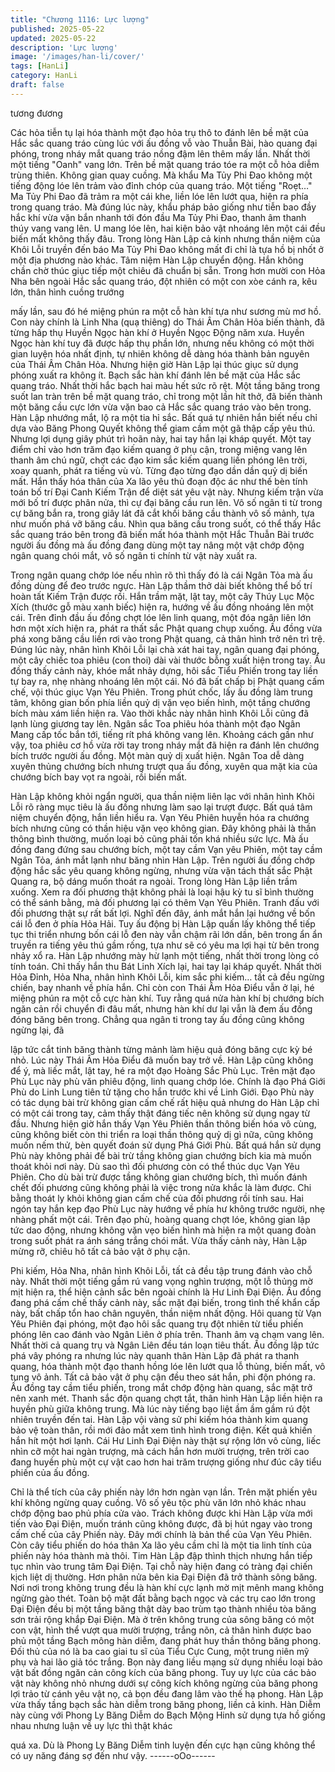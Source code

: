 ```yaml
---
title: "Chương 1116: Lực lượng"
published: 2025-05-22
updated: 2025-05-22
description: 'Lực lượng'
image: '/images/han-li/cover/'
tags: [HanLi]
category: HanLi
draft: false
---
```


tương đương

Các hỏa tiễn tụ lại hóa thành một đạo hỏa trụ thô to đánh lên bề
mặt của Hắc sắc quang tráo cùng lúc với ấu đồng vỗ vào Thuẫn
Bài, hào quang đại phóng, trong nháy mắt quang tráo nồng đậm
lên thêm mấy lần.
Nhất thời một tiếng "Oanh" vang lớn. Trên bề mặt quang tráo tóe
ra một cỗ hỏa diễm trùng thiên. Không gian quay cuồng. Mà khẩu
Ma Tủy Phi Đao không một tiếng động lóe lên trảm vào đỉnh chóp
của quang tráo.
Một tiếng "Roẹt…"
Ma Tủy Phi Đao đã trảm ra một cái khe, liền lóe lên lướt qua, hiện
ra phía trong quang tráo.
Mà đúng lúc này, khẩu pháp bảo giống như tiễn bao đầy hắc khí
vừa vặn bắn nhanh tới đón đầu Ma Tủy Phi Đao, thanh âm thanh
thúy vang vang lên.
U mang lóe lên, hai kiện bảo vật nhoáng lên một cái đều biến mất
không thấy đâu.
Trong lòng Hàn Lập cả kinh nhưng thần niệm của Khôi Lỗi truyền
đến báo Ma Tủy Phi Đao không mất đi chỉ là tựa hồ bị nhốt ở một
địa phương nào khác.
Tâm niệm Hàn Lập chuyển động. Hắn không chần chờ thúc giục
tiếp một chiêu đã chuẩn bị sẵn.
Trong hơn mười con Hỏa Nha bên ngoài Hắc sắc quang tráo, đột
nhiên có một con xòe cánh ra, kêu lớn, thân hình cuồng trướng

mấy lần, sau đó hé miệng phún ra một cỗ hàn khí tựa như sương
mù mơ hồ.
Con này chính là Linh Nha (quạ thiêng) do Thái Âm Chân Hỏa
biến thành, đã từng hấp thụ Huyền Ngọc hàn khí ở Huyền Ngọc
Động năm xưa.
Huyền Ngọc hàn khí tuy đã được hấp thụ phần lớn, nhưng nếu
không có một thời gian luyện hóa nhất định, tự nhiên không dễ
dàng hóa thành bản nguyên của Thái Âm Chân Hỏa. Nhưng hiện
giờ Hàn Lập lại thúc giục sử dụng phóng xuất ra không ít.
Bạch sắc hàn khí đánh lên bề mặt của Hắc sắc quang tráo. Nhất
thời hắc bạch hai màu hết sức rõ rệt. Một tầng băng trong suốt
lan tràn trên bề mặt quang tráo, chỉ trong một lần hít thở, đã biến
thành một băng cầu cực lớn vừa vặn bao cả Hắc sắc quang tráo
vào bên trong.
Hàn Lập nhướng mắt, lộ ra một tia hỉ sắc.
Bất quá tự nhiên hắn biết nếu chỉ dựa vào Băng Phong Quyết
không thể giam cầm một gã thập cấp yêu thú. Nhưng lợi dụng
giây phút trì hoãn này, hai tay hắn lại kháp quyết. Một tay điểm chỉ
vào hơn trăm đạo kiếm quang ở phụ cận, trong miệng vang lên
thanh âm chú ngữ, chợt các đạo kim sắc kiếm quang liền phóng
lên trời, xoay quanh, phát ra tiếng vù vù. Từng đạo từng đạo dần
dần quỷ dị biến mất.
Hắn thấy hóa thân của Xa lão yêu thủ đoạn độc ác như thế bèn
tính toán bố trí Đại Canh Kiếm Trận để diệt sát yêu vật này.
Nhưng kiếm trận vừa mới bố trí được phân nửa, thì cự đại băng
cầu run lên. Vô số ngân ti từ trong cự băng bắn ra, trong giây lát
đã cắt khối băng cầu thành vô số mảnh, tựa như muốn phá vỡ
băng cầu.
Nhìn qua băng cầu trong suốt, có thể thấy Hắc sắc quang tráo
bên trong đã biến mất hóa thành một Hắc Thuẫn Bài trước người
ấu đồng mà ấu đồng đang dùng một tay nâng một vật chớp động
ngân quang chói mắt, vô số ngân ti chính từ vật này xuất ra.

Trong ngân quang chớp lóe nếu nhìn rõ thì thấy đó là cái Ngân
Tỏa mà ấu đồng dùng để đeo trước ngực.
Hàn Lập thầm thở dài biết không thể bố trí hoàn tất Kiếm Trận
được rồi.
Hắn trầm mặt, lật tay, một cây Thúy Lục Mộc Xích (thước gỗ màu
xanh biếc) hiện ra, hướng về ấu đồng nhoáng lên một cái.
Trên đỉnh đầu ấu đồng chợt lóe lên linh quang, một đóa ngân liên
lớn hơn một xích hiện ra, phát ra thất sắc Phật quang chụp
xuống. Ấu đồng vừa phá xong băng cầu liền rơi vào trong Phật
quang, cả thân hình trở nên trì trệ.
Đúng lúc này, nhân hình Khôi Lỗi lại chà xát hai tay, ngân quang
đại phóng, một cây chiếc toa phiêu (con thoi) dài vài thước bỗng
xuất hiện trong tay.
Ấu đồng thấy cảnh này, khóe mắt nhảy dựng, hôi sắc Tiểu Phiến
trong tay liền tự bay ra, nhẹ nhàng nhoáng lên một cái. Nó đã bất
chấp bị Phật quang cấm chế, vội thúc giục Vạn Yêu Phiên.
Trong phút chốc, lấy ấu đồng làm trung tâm, không gian bốn phía
liền quỷ dị vặn vẹo biến hình, một tầng chướng bích màu xám liền
hiện ra.
Vào thời khắc này nhân hình Khôi Lỗi cũng đã lạnh lùng giương
tay lên.
Ngân sắc Toa phiêu hóa thành một đạo Ngân Mang cấp tốc bắn
tới, tiếng rít phá không vang lên.
Khoảng cách gần như vậy, toa phiêu cơ hồ vừa rời tay trong nháy
mắt đã hiện ra đánh lên chướng bích trước người ấu đồng.
Một màn quỷ dị xuất hiện. Ngân Toa dễ dàng xuyên thủng
chướng bích nhưng trượt qua ấu đồng, xuyên qua mặt kia của
chướng bích bay vọt ra ngoài, rồi biến mất.

Hàn Lập không khỏi ngẩn người, qua thần niệm liên lạc với nhân
hình Khôi Lỗi rõ ràng mục tiêu là ấu đồng nhưng làm sao lại trượt
được. Bất quá tâm niệm chuyển động, hắn liền hiểu ra.
Vạn Yêu Phiên huyễn hóa ra chướng bích nhưng cũng có thần
hiệu vặn vẹo không gian. Đây không phải là thần thông bình
thường, muốn loại bỏ cũng phải tốn khá nhiều sức lực.
Mà ấu đồng đang đứng sau chướng bích, một tay cầm Vạn yêu
Phiên, một tay cầm Ngân Tỏa, ánh mắt lạnh như băng nhìn Hàn
Lập.
Trên người ấu đồng chớp động hắc sắc yêu quang không ngừng,
nhưng vừa vặn tách thất sắc Phật Quang ra, bộ dáng muốn thoát
ra ngoài.
Trong lòng Hàn Lập liền trầm xuống. Xem ra đối phương thật
không phải là loại hậu kỳ tu sĩ bình thường có thể sánh bằng, mà
đối phương lại có thêm Vạn Yêu Phiên. Tranh đấu với đối
phương thật sự rất bất lợi.
Nghĩ đến đây, ánh mắt hắn lại hướng về bốn cái lỗ đen ở phía
Hỏa Hải. Tuy ấu động bị Hàn Lập quấn lấy không thể tiếp tục thi
triển nhưng bốn cái lỗ đen này vẫn chậm rãi lớn dần, bên trong ẩn
ẩn truyền ra tiếng yêu thú gầm rống, tựa như sẽ có yêu ma lợi hại
từ bên trong nhảy xổ ra.
Hàn Lập nhướng mày hừ lạnh một tiếng, nhất thời trong lòng có
tính toán.
Chỉ thấy hắn thu Bát Linh Xích lại, hai tay lại kháp quyết.
Nhất thời Hỏa Đỉnh, Hỏa Nha, nhân hình Khôi Lỗi, kim sắc phi
kiếm… tất cả đều ngừng chiến, bay nhanh về phía hắn. Chỉ còn
con Thái Âm Hỏa Điểu vẫn ở lại, hé miệng phún ra một cỗ cực
hàn khí. Tuy rằng quá nửa hàn khí bị chướng bích ngăn cản rồi
chuyển đi đâu mất, nhưng hàn khí dư lại vẫn là đem ấu đồng
đóng băng bên trong.
Chẳng qua ngân ti trong tay ấu đồng cũng không ngừng lại, đã

lập tức cắt tinh băng thành từng mảnh làm hiệu quả đóng băng
cực kỳ bé nhỏ.
Lúc này Thái Âm Hỏa Điểu đã muốn bay trở về.
Hàn Lập cũng không để ý, mà liếc mắt, lật tay, hé ra một đạo
Hoàng Sắc Phù Lục.
Trên mặt đạo Phù Lục này phù văn phiêu động, linh quang chớp
lóe. Chính là đạo Phá Giới Phù do Linh Lung tiên tử tặng cho hắn
trước khi về Linh Giới.
Đạo Phù này có tác dụng bài trừ không gian cấm chế rất hiệu quả
nhưng do Hàn Lập chỉ có một cái trong tay, cảm thấy thật đáng
tiếc nên không sử dụng ngay từ đầu.
Nhưng hiện giờ hắn thấy Vạn Yêu Phiên thần thông biến hóa vô
cùng, cũng không biết còn thi triển ra loại thần thông quỷ dị gì
nữa, cũng không muốn nếm thử, bèn quyết đoán sử dụng Phá
Giới Phù.
Bất quá hắn sử dụng Phù này không phải để bài trừ tầng không
gian chướng bích kia mà muốn thoát khỏi nơi này.
Dù sao thì đối phương còn có thể thúc dục Vạn Yêu Phiên. Cho
dù bài trừ được tầng không gian chướng bích, thì muốn đánh
chết đối phương cũng không phải là việc trong nửa khắc là làm
được. Chi bằng thoát ly khỏi không gian cấm chế của đối phương
rồi tính sau.
Hai ngón tay hắn kẹp đạo Phù Lục này hướng về phía hư không
trước người, nhẹ nhàng phất một cái.
Trên đạo phù, hoàng quang chợt lóe, không gian lập tức dao
động, nhưng không vặn vẹo biến hình mà hiện ra một quang đoàn
trong suốt phát ra ánh sáng trắng chói mắt.
Vừa thấy cảnh này, Hàn Lập mừng rỡ, chiêu hô tất cả bảo vật ở
phụ cận.

Phi kiếm, Hỏa Nha, nhân hình Khôi Lỗi, tất cả đều tập trung đánh
vào chỗ này.
Nhất thời một tiếng gầm rú vang vọng nghìn trượng, một lỗ thủng
mờ mịt hiện ra, thể hiện cảnh sắc bên ngoài chính là Hư Linh Đại
Điện.
Ấu đồng đang phá cấm chế thấy cảnh này, sắc mặt đại biến, trong
tình thế khẩn cấp này, bất chấp tổn hao chân nguyên, thần niệm
nhất động.
Hôi quang từ Vạn Yêu Phiên đại phóng, một đạo hôi sắc quang
trụ đột nhiên từ tiểu phiến phóng lên cao đánh vào Ngân Liên ở
phía trên.
Thanh âm va chạm vang lên. Nhất thời cả quang trụ và Ngân Liên
đều tán loạn tiêu thất.
Ấu đồng lập tức phá vây phóng ra nhưng lúc này quanh thân Hàn
Lập đã phát ra thanh quang, hóa thành một đạo thanh hồng lóe
lên lướt qua lỗ thủng, biến mất, vô tung vô ảnh. Tất cả bảo vật ở
phụ cận đều theo sát hắn, phi độn phóng ra.
Ấu đồng tay cầm tiểu phiến, trong mắt chớp động hàn quang, sắc
mặt trở nên xanh mét.
Thanh sắc độn quang chợt tắt, thân hình Hàn Lập liền hiện ra
huyền phù giữa không trung. Mà lúc này tiếng bạo liệt ầm ầm
gầm rú đột nhiên truyền đến tai.
Hàn Lập vội vàng sử phi kiếm hóa thành kim quang bảo vệ toàn
thân, rồi mới đảo mắt xem tình hình trong điện.
Kết quả khiến hắn hít một hơi lạnh.
Cái Hư Linh Đại Điện này thật sự rộng lớn vô cùng, liếc nhìn cỡ
một hai ngàn trượng, mà cách hắn hơn mười trượng, trên trời cao
đang huyền phù một cự vật cao hơn hai trăm trượng giống như
đúc cây tiểu phiến của ấu đồng.

Chỉ là thể tích của cây phiến này lớn hơn ngàn vạn lần. Trên mặt
phiến yêu khí không ngừng quay cuồng. Vô số yêu tộc phù văn
lớn nhỏ khác nhau chớp động bao phủ phía cửa vào.
Trách không được khi Hàn Lập vừa mới tiến vào Đại Điện, muốn
tránh cũng không được, đã bị hút ngay vào trong cấm chế của
cây Phiến này.
Đây mới chính là bản thể của Vạn Yêu Phiên. Còn cây tiểu phiến
do hóa thân Xa lão yêu cầm chỉ là một tia linh tính của phiến này
hóa thành mà thôi.
Tim Hàn Lập đập thình thịch nhưng hắn tiếp tục nhìn vào trung
tâm Đại Điện. Tại chỗ này hiện đang có tràng đại chiến kịch liệt dị
thường.
Hơn phân nửa bên kia Đại Điện đã trở thành sông băng.
Nơi nơi trong không trung đều là hàn khí cực lạnh mờ mịt mênh
mang không ngừng gào thét. Toàn bộ mặt đất bằng bạch ngọc và
các trụ cao lớn trong Đại Điện đều bị một tầng băng thật dày bao
trùm tạo thành nhiều tòa băng sơn trải rộng khắp Đại Điện.
Mà ở trên không trung của sông băng có một con vật, hình thể
vượt qua mười trượng, trắng nõn, cả thân hình được bao phủ một
tầng Bạch mông hàn diễm, đang phát huy thần thông băng
phong.
Đối thủ của nó là ba cao giai tu sĩ của Tiểu Cực Cung, một trung
niên mỹ phụ và hai lão giả tóc trắng. Bọn này đang liều mạng sử
dụng nhiều loại bảo vật bất đồng ngăn cản công kích của băng
phong. Tuy uy lực của các bảo vật này không nhỏ nhưng dưới sự
công kích không ngừng của băng phong lợi trảo từ cánh yêu vật
nọ, cả bọn đều đang lâm vào thế hạ phong.
Hàn Lập vừa thấy tầng bạch sắc hàn diễm trong băng phong, liền
cả kinh.
Hàn Diễm này cùng với Phong Ly Băng Diễm do Bạch Mộng Hinh
sử dụng tựa hồ giống nhau nhưng luận về uy lực thì thật khác

quá xa.
Dù là Phong Ly Băng Diễm tinh luyện đến cực hạn cũng không
thể có uy năng đáng sợ đến như vậy.
------oOo------
